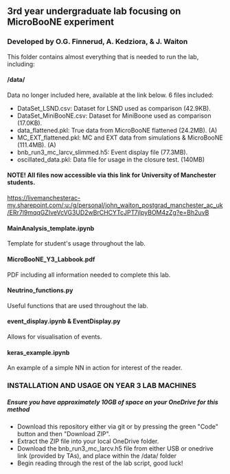 ## 3rd year undergraduate lab focusing on MicroBooNE experiment
### Developed by O.G. Finnerud, A. Kedziora, & J. Waiton

This folder contains almost everything that is needed to run the lab, including:

#### /data/
Data no longer included here, available at the link below.
6 files included:
- DataSet_LSND.csv: Dataset for LSND used as comparison (42.9KB).
- DataSet_MiniBooNE.csv: Dataset for MiniBoone used as comparison (17.0KB).
- data_flattened.pkl: True data from MicroBooNE flattened (24.2MB). (A)
- MC_EXT_flattened.pkl: MC and EXT data from simulations & MicroBooNE (111.4MB). (A)
- bnb_run3_mc_larcv_slimmed.h5: Event display file (77.3MB).
- oscillated_data.pkl: Data file for usage in the closure test. (140MB)

#### NOTE! All files now accessible via this link for University of Manchester students.
https://livemanchesterac-my.sharepoint.com/:u:/g/personal/john_waiton_postgrad_manchester_ac_uk/ERr7l9mqqGZIveVcVG3UD2wBrCHCYTcJPT7jIpyBOM4zZg?e=Bh2uvB



#### MainAnalysis_template.ipynb
Template for student's usage throughout the lab.

#### MicroBooNE_Y3_Labbook.pdf
PDF including all information needed to complete this lab.


#### Neutrino_functions.py
Useful functions that are used throughout the lab.


#### event_display.ipynb & EventDisplay.py
Allows for visualisation of events.

#### keras_example.ipynb
An example of a simple NN in action for interest of the reader.

### INSTALLATION AND USAGE ON YEAR 3 LAB MACHINES

##### Ensure you have approximately 10GB of space on your OneDrive for this method

- Download this repository either via git or by pressing the green "Code" button and then "Download ZIP". 
- Extract the ZIP file into your local OneDrive folder.
- Download the bnb_run3_mc_larcv.h5 file from either USB or onedrive link (provided by TAs), and place within the /data/ folder
- Begin reading through the rest of the lab script, good luck!

